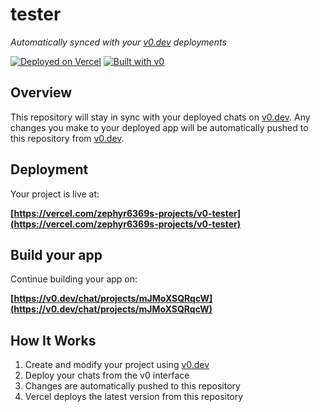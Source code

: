# tester

*Automatically synced with your [v0.dev](https://v0.dev) deployments*

[![Deployed on Vercel](https://img.shields.io/badge/Deployed%20on-Vercel-black?style=for-the-badge&logo=vercel)](https://vercel.com/zephyr6369s-projects/v0-tester)
[![Built with v0](https://img.shields.io/badge/Built%20with-v0.dev-black?style=for-the-badge)](https://v0.dev/chat/projects/mJMoXSQRqcW)

## Overview

This repository will stay in sync with your deployed chats on [v0.dev](https://v0.dev).
Any changes you make to your deployed app will be automatically pushed to this repository from [v0.dev](https://v0.dev).

## Deployment

Your project is live at:

**[https://vercel.com/zephyr6369s-projects/v0-tester](https://vercel.com/zephyr6369s-projects/v0-tester)**

## Build your app

Continue building your app on:

**[https://v0.dev/chat/projects/mJMoXSQRqcW](https://v0.dev/chat/projects/mJMoXSQRqcW)**

## How It Works

1. Create and modify your project using [v0.dev](https://v0.dev)
2. Deploy your chats from the v0 interface
3. Changes are automatically pushed to this repository
4. Vercel deploys the latest version from this repository